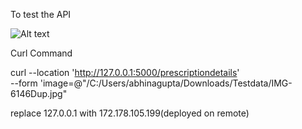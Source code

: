 To test the API 

![Alt text](image.png)

Curl Command

curl --location 'http://127.0.0.1:5000/prescriptiondetails' \
--form 'image=@"/C:/Users/abhinagupta/Downloads/Testdata/IMG-6146Dup.jpg"


replace 127.0.0.1 with 172.178.105.199(deployed on remote)


